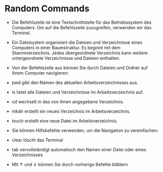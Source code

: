 <h1>Random Commands</h1>

* Die Befehlszeile ist eine Textschnittstelle für das Betriebssystem des Computers. Um auf die Befehlszeile zuzugreifen, verwenden wir das Terminal.

* Ein Dateisystem organisiert die Dateien und Verzeichnisse eines Computers in einer Baumstruktur. Es beginnt mit dem Stammverzeichnis. Jedes übergeordnete Verzeichnis kann weitere untergeordnete Verzeichnisse und Dateien enthalten.

* Von der Befehlszeile aus können Sie durch Dateien und Ordner auf Ihrem Computer navigieren:

* pwd gibt den Namen des aktuellen Arbeitsverzeichnisses aus.

* ls listet alle Dateien und Verzeichnisse im Arbeitsverzeichnis auf.

* cd wechselt in das von Ihnen angegebene Verzeichnis.

* mkdir erstellt ein neues Verzeichnis im Arbeitsverzeichnis.

* touch erstellt eine neue Datei im Arbeitsverzeichnis.

* Sie können Hilfsbefehle verwenden, um die Navigation zu vereinfachen:

* clear löscht das Terminal

* tab vervollständigt automatisch den Namen einer Datei oder eines Verzeichnisses

* Mit ↑ und ↓ können Sie durch vorherige Befehle blättern